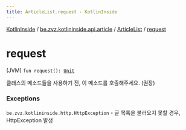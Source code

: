 ```yaml
---
title: ArticleList.request - KotlinInside
---
```


[KotlinInside](../../index.html) / [be.zvz.kotlininside.api.article](../index.html) / [ArticleList](index.html) / [request](./request.html)

# request

(JVM) `fun request(): `[`Unit`](https://kotlinlang.org/api/latest/jvm/stdlib/kotlin/-unit/index.html)

클래스의 메소드들을 사용하기 전, 이 메소드를 호출해주세요. (권장)

### Exceptions

`be.zvz.kotlininside.http.HttpException` - 글 목록을 불러오지 못할 경우, HttpException 발생